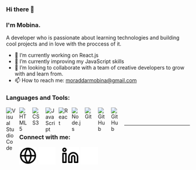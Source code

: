 ### Hi there 👋
### I'm Mobina.
A developer who is passionate about learning technologies and building cool projects
 and in love with the proccess of it.

- 🔭 I’m currently working on React.js
- 🌱 I’m currently improving my JavaScript skills
- 👯 I’m looking to collaborate with a team of creative developers to grow with and learn from.
- 📫 How to reach me: moraddarmobina@gmail.com

### Languages and Tools:

<img align="left" alt="Visual Studio Code" width="26px" src="https://cdn.jsdelivr.net/gh/devicons/devicon/icons/vscode/vscode-original.svg" style="padding-right:10px;" />
<img align="left" alt="HTML5" width="26px" src="https://cdn.jsdelivr.net/gh/devicons/devicon/icons/html5/html5-original.svg" style="padding-right:10px;" />
<img align="left" alt="CSS3" width="26px" src="https://cdn.jsdelivr.net/gh/devicons/devicon/icons/css3/css3-original.svg" style="padding-right:10px;" />
<!-- <img align="left" alt="Sass" width="26px" src="https://cdn.jsdelivr.net/gh/devicons/devicon/icons/sass/sass-original.svg" style="padding-right:10px;" /> -->
<img align="left" alt="JavaScript" width="26px" src="https://cdn.jsdelivr.net/gh/devicons/devicon/icons/javascript/javascript-original.svg" style="padding-right:10px;" />
<img align="left" alt="React" width="26px" src="https://cdn.jsdelivr.net/gh/devicons/devicon/icons/react/react-original.svg" style="padding-right:10px;" />
<img align="left" alt="Node.js" width="26px" src="https://cdn.jsdelivr.net/gh/devicons/devicon/icons/nodejs/nodejs-original.svg" style="padding-right:10px;" />
<img align="left" alt="Git" width="26px" src="https://cdn.jsdelivr.net/gh/devicons/devicon/icons/git/git-original.svg" style="padding-right:10px;" />
<img align="left" alt="GitHub" width="26px" src="https://user-images.githubusercontent.com/3369400/139447912-e0f43f33-6d9f-45f8-be46-2df5bbc91289.png" style="padding-right:10px;" />
<img align="left" alt="GitHub" width="26px" src="https://user-images.githubusercontent.com/3369400/139448065-39a229ba-4b06-434b-bc67-616e2ed80c8f.png" style="padding-right:10px;" />
<br />
<br />

---
### Connect with me:

[![website](./img/globe-light.svg)](https://mobinamoraddar.ir#gh-light-mode-only)
[![website](./img/globe-dark.svg)](https://mobinamoraddar.ir#gh-dark-mode-only)
&nbsp;&nbsp;
[![website](./img/linkedin-light.svg)](https://linkedin.com/in/mobina-moraddar#gh-light-mode-only)
[![website](./img/linkedin-dark.svg)](https://linkedin.com/in/mobina-moraddar#gh-dark-mode-only)



[website]: https://mobinamoraddar.ir
[linkedin]: https://linkedin.com/in/mobina-moraddar

